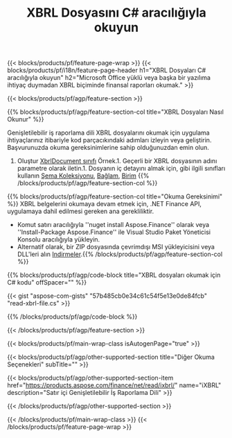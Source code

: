 ﻿---
title: XBRL Dosyasını C# aracılığıyla okuyun
description: XBRL dosya okuma için örnek kod. .NET tabanlı uygulamalarda toplu XBRL dosyalarını okumak için API örnek kodu kullanın. 
url: /tr/net/read/xbrl/
family: finance
platformtag: net
feature: read
informat: XBRL
outformat: 
otherformats: 
---
{{< blocks/products/pf/feature-page-wrap >}}
{{< blocks/products/pf/i18n/feature-page-header h1="XBRL Dosyaları C# aracılığıyla okuyun" h2="Microsoft Office yüklü veya başka bir yazılıma ihtiyaç duymadan XBRL biçiminde finansal raporları okumak." >}}

{{< blocks/products/pf/agp/feature-section >}}

{{% blocks/products/pf/agp/feature-section-col title="XBRL Dosyaları Nasıl Okunur" %}}

Genişletilebilir iş raporlama dili XBRL dosyalarını okumak için uygulama ihtiyaçlarınız itibariyle kod parçacıkındaki adımları izleyin veya geliştirin. Başvurunuzda okuma gereksinimlerine sahip olduğunuzdan emin olun.

1. Oluştur [XbrlDocument sınıfı](https://apireference.aspose.com/finance/net/aspose.finance.xbrl/xbrldocument) Örnek.1. Geçerli bir XBRL dosyasının adını parametre olarak iletin.1. Dosyanın iç detayını almak için, gibi ilgili sınıfları kullanın [Şema Koleksiyonu](https://apireference.aspose.com/finance/net/aspose.finance.xbrl/schemarefcollection), [Bağlam](https://apireference.aspose.com/finance/net/aspose.finance.xbrl/context), [Birim](https://apireference.aspose.com/finance/net/aspose.finance.xbrl/unit) 
{{% /blocks/products/pf/agp/feature-section-col %}}

{{% blocks/products/pf/agp/feature-section-col title="Okuma Gereksinimi" %}}
XBRL belgelerini okumaya devam etmek için, .NET Finance API, uygulamaya dahil edilmesi gereken ana gerekliliktir. 
- Komut satırı aracılığıyla ''nuget install Aspose.Finance'' olarak veya ''Install-Package Aspose.Finance'' ile Visual Studio Paket Yöneticisi Konsolu aracılığıyla yükleyin.
- Alternatif olarak, bir ZIP dosyasında çevrimdışı MSI yükleyicisini veya DLL'leri alın [Indirmeler](https://downloads.aspose.com/finance/net).{{% /blocks/products/pf/agp/feature-section-col %}}

{{% blocks/products/pf/agp/code-block title="XBRL dosyaları okumak için C# kodu" offSpacer="" %}}

{{< gist "aspose-com-gists" "57b485cb0e34c61c54f5e13e0de84fcb" "read-xbrl-file.cs" >}}

{{% /blocks/products/pf/agp/code-block %}}

{{< /blocks/products/pf/agp/feature-section >}}

{{< blocks/products/pf/main-wrap-class isAutogenPage="true" >}}

{{< blocks/products/pf/agp/other-supported-section title="Diğer Okuma Seçenekleri" subTitle="" >}}

{{< blocks/products/pf/agp/other-supported-section-item href="https://products.aspose.com/finance/net/read/ixbrl/" name="iXBRL" description="Satır içi Genişletilebilir İş Raporlama Dili" >}}

{{< /blocks/products/pf/agp/other-supported-section >}}

{{< /blocks/products/pf/main-wrap-class >}}
{{< /blocks/products/pf/feature-page-wrap >}}